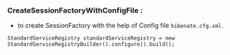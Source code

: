 ### CreateSessionFactoryWithConfigFile :
 - to create SessionFactory with the help of Config file `hibenate.cfg.xml`.

```
StandardServiceRegistry standardServiceRegistry = new StandardServiceRegistryBuilder().configure().build();
```
 
